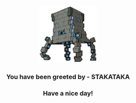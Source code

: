 <p align="center">
            <img src="https://raw.githubusercontent.com/PokeAPI/sprites/master/sprites/pokemon/805.png" width="150" height="150">
          </p>
          <h3 align="center">You have been greeted by - <b>STAKATAKA</b></h3>
          <h3 align="center">Have a nice day!</h3>
